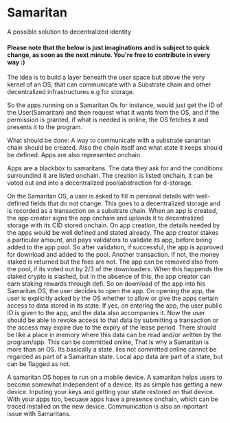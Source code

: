 # Samaritan
A possible solution to decentralized identity

#### Please note that the below is just imaginations and is subject to quick change, as soon as the next minute. You're free to contribute in every way :)

The idea is to build a layer beneath the user space but above the very kernel of an OS, that can communicate with a Substrate chain and other decentralized infrastructures e.g for storage.

So the apps running on a Samaritan Os for instance, would just get the ID of the User(Samaritan) and then request what it wants from the OS, and if the permission is granted, if what is needed is online, the OS fetches it and presents it to the program.

What should be done:
A way to communicate with a substrate sanaritan chain should be created.
Also the chain itself and what state it keeps should be defined.
Apps are also represented onchain.

Apps are a blackbox to samaritans. The data they ask for and the conditions surroundind it are listed onchain. The creation is listed onchain, it can be voted out and into a decentralized pool(abstraction for d-storage.

On the Samaritan OS, a user is asked to fill in personal details with well-defined fields that do not change. This goes to a decentralized storage and is recorded as a transaction on a substrate chain.
When an app is created, the app creator signs the app onchain and uploads it to decentralized storage with its CID stored onchain. On app creation, the details needed by the apps would be well defined and stated already. The app creator stakes a particular amount, and pays validators to validate its app, before being added to the app pool. So after validation, if successful, the app is approved for download and added to the pool. Another transaction. If not, the money staked is returned but the fees are not. The app can be removed also from the pool, if its voted out by 2/3 of the downloaders. When this happends the staked crypto is slashed, but in the absence of this, the app creator can earn staking rewards through defi. So on download of the app into his Samaritan OS, the user decides to open the app.
On opening the app, the user is explicitly asked by the OS whether to allow or give the apps certain access to data stored in its state. If yes, on entering the app, the user public ID is given to the app, and the data also accompanies it. Now the user should be able to revoke access to that data by submitting a transaction or the access may expire due to the expiry of the lease period. There should be like a place in memory where this data can be read and/or written by the program/app. This can be committed online, That is why a Samaritan is more than an OS. Its basically a state. iles not committed online cannot be regarded as part of a Samaritan state. Local app data are part of a state, but can be flagged as not. 

A samaritan OS hopes to run on a mobile device. A samaritan helps users to become somewhat independent of a device. Its as simple has getting a new device. Inputing your keys and getting your state restored on that device. With your apps too, becuase apps have a presence onchain, which can be traced installed on the new device. 
Communication is also an inportant issue with Samaritans.
